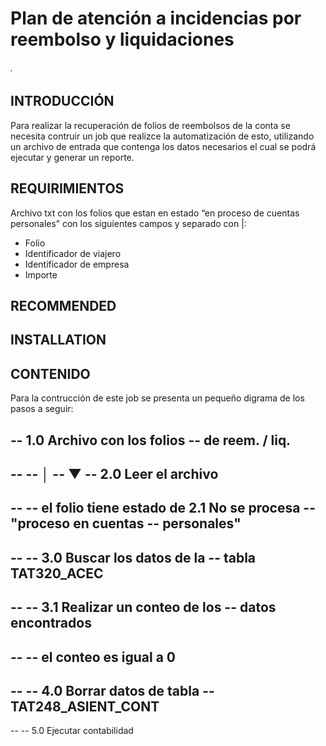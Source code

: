 # Plan de atención a incidencias por reembolso y liquidaciones
###### .

## INTRODUCCIÓN

Para realizar la recuperación de folios de reembolsos de la conta se necesita contruir un job que realizce la automatización de esto, utilizando un archivo de entrada que contenga los datos necesarios el cual se podrá ejecutar y generar un reporte. 



## REQUIRIMIENTOS

Archivo txt con  los folios que estan en estado “en proceso de cuentas personales” con los siguientes campos y separado con |:

* Folio
* Identificador de viajero
* Identificador de empresa
* Importe



## RECOMMENDED



## INSTALLATION
 



## CONTENIDO

Para la contrucción de este job se presenta un pequeño digrama de los pasos a seguir:

-- 1.0 Archivo con los folios
--    de reem. / liq.
-- 
-- 
--            │
--            ▼
--  2.0 Leer el archivo
-- 
-- 
--  el folio tiene estado de               2.1 No se procesa
--   "proceso en cuentas
--     personales"
-- 
-- 
--  3.0 Buscar los datos de la
--     tabla TAT320_ACEC
-- 
-- 
--  3.1 Realizar un conteo de los
--     datos encontrados
-- 
-- 
--  el conteo es igual a 0
-- 
-- 
--  4.0 Borrar datos de tabla
--      TAT248_ASIENT_CONT
-- 
-- 
--  5.0 Ejecutar contabilidad

